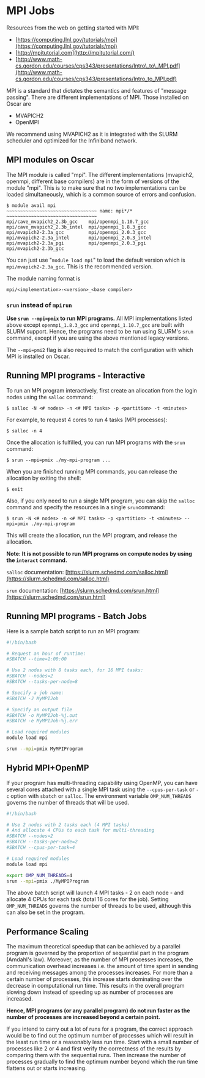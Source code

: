 # MPI Jobs

Resources from the web on getting started with MPI:

* [https://computing.llnl.gov/tutorials/mpi](https://computing.llnl.gov/tutorials/mpi)
* [http://mpitutorial.com](http://mpitutorial.com/)
* [http://www.math-cs.gordon.edu/courses/cps343/presentations/Intro\_to\_MPI.pdf](http://www.math-cs.gordon.edu/courses/cps343/presentations/Intro_to_MPI.pdf)

MPI is a standard that dictates the semantics and features of "message passing". There are different implementations of MPI. Those installed on Oscar are

* MVAPICH2
* OpenMPI

We recommend using MVAPICH2 as it is integrated with the SLURM scheduler and optimized for the Infiniband network.

## MPI modules on Oscar

The MPI module is called "mpi". The different implementations \(mvapich2, openmpi, different base compilers\) are in the form of versions of the module "mpi". This is to make sure that no two implementations can be loaded simultaneously, which is a common source of errors and confusion.

```text
$ module avail mpi
~~~~~~~~~~~~~~~~~~~~~~~~~~~~~~~~~ name: mpi*/* ~~~~~~~~~~~~~~~~~~~~~~~~~~~~~~~~~
mpi/cave_mvapich2_2.3b_gcc    mpi/openmpi_1.10.7_gcc
mpi/cave_mvapich2_2.3b_intel  mpi/openmpi_1.8.3_gcc
mpi/mvapich2-2.3a_gcc         mpi/openmpi_2.0.3_gcc
mpi/mvapich2-2.3a_intel       mpi/openmpi_2.0.3_intel
mpi/mvapich2-2.3a_pgi         mpi/openmpi_2.0.3_pgi
mpi/mvapich2-2.3b_gcc

```

You can just use "`module load mpi`" to load the default version which is `mpi/mvapich2-2.3a_gcc`. This is the recommended version.

The module naming format is

```text
mpi/<implementation>-<version>_<base compiler>
```

### `srun` instead of `mpirun`

**Use `srun --mpi=pmix` to run MPI programs.** All MPI implementations listed above except `openmpi_1.8.3_gcc` and `openmpi_1.10.7_gcc` are built with SLURM support. Hence, the programs need to be run using SLURM's `srun` command, except if you are using the above mentioned legacy versions.

The `--mpi=pmi2` flag is also required to match the configuration with which MPI is installed on Oscar.

## Running MPI programs - Interactive

To run an MPI program interactively, first create an allocation from the login nodes using the `salloc` command:

```text
$ salloc -N <# nodes> -n <# MPI tasks> -p <partition> -t <minutes>
```

For example, to request 4 cores to run 4 tasks \(MPI processes\):

```text
$ salloc -n 4 
```

Once the allocation is fulfilled, you can run MPI programs with the `srun` command:

```text
$ srun --mpi=pmix ./my-mpi-program ...
```

When you are finished running MPI commands, you can release the allocation by exiting the shell:

```text
$ exit
```

Also, if you only need to run a single MPI program, you can skip the `salloc` command and specify the resources in a single `srun`command:

```text
$ srun -N <# nodes> -n <# MPI tasks> -p <partition> -t <minutes> --mpi=pmix ./my-mpi-program
```

This will create the allocation, run the MPI program, and release the allocation.

**Note: It is not possible to run MPI programs on compute nodes by using the `interact` command.**

`salloc` documentation: [https://slurm.schedmd.com/salloc.html](https://slurm.schedmd.com/salloc.html)

`srun` documentation: [https://slurm.schedmd.com/srun.html](https://slurm.schedmd.com/srun.html)

## Running MPI programs - Batch Jobs

Here is a sample batch script to run an MPI program:

```bash
#!/bin/bash

# Request an hour of runtime:
#SBATCH --time=1:00:00

# Use 2 nodes with 8 tasks each, for 16 MPI tasks:
#SBATCH --nodes=2
#SBATCH --tasks-per-node=8

# Specify a job name:
#SBATCH -J MyMPIJob

# Specify an output file
#SBATCH -o MyMPIJob-%j.out
#SBATCH -e MyMPIJob-%j.err

# Load required modules
module load mpi

srun --mpi=pmix MyMPIProgram
```

## Hybrid MPI+OpenMP

If your program has multi-threading capability using OpenMP, you can have several cores attached with a single MPI task using the `--cpus-per-task` or `-c` option with `sbatch` or `salloc`. The environment variable `OMP_NUM_THREADS` governs the number of threads that will be used.

```bash
#!/bin/bash

# Use 2 nodes with 2 tasks each (4 MPI tasks)
# And allocate 4 CPUs to each task for multi-threading
#SBATCH --nodes=2
#SBATCH --tasks-per-node=2
#SBATCH --cpus-per-task=4

# Load required modules
module load mpi

export OMP_NUM_THREADS=4
srun --mpi=pmix ./MyMPIProgram
```

The above batch script will launch 4 MPI tasks - 2 on each node - and allocate 4 CPUs for each task \(total 16 cores for the job\). Setting `OMP_NUM_THREADS` governs the number of threads to be used, although this can also be set in the program.

## Performance Scaling

The maximum theoretical speedup that can be achieved by a parallel program is governed by the proportion of sequential part in the program \(Amdahl's law\). Moreover, as the number of MPI processes increases, the communication overhead increases i.e. the amount of time spent in sending and receiving messages among the processes increases. For more than a certain number of processes, this increase starts dominating over the decrease in computational run time. This results in the overall program slowing down instead of speeding up as number of processes are increased.

**Hence, MPI programs \(or any parallel program\) do not run faster as the number of processes are increased beyond a certain point.**

If you intend to carry out a lot of runs for a program, the correct approach would be to find out the optimum number of processes which will result in the least run time or a reasonably less run time. Start with a small number of processes like 2 or 4 and first verify the correctness of the results by comparing them with the sequential runs. Then increase the number of processes gradually to find the optimum number beyond which the run time flattens out or starts increasing.

